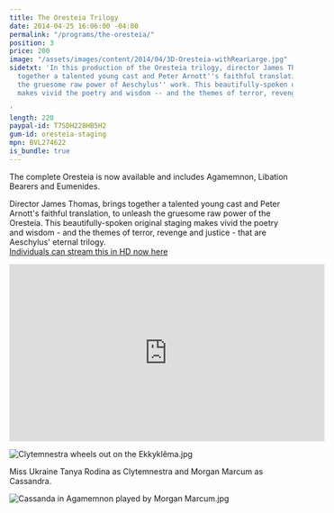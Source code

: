 ```yaml
---
title: The Oresteia Trilogy
date: 2014-04-25 16:06:00 -04:00
permalink: "/programs/the-oresteia/"
position: 3
price: 200
image: "/assets/images/content/2014/04/3D-Oresteia-withRearLarge.jpg"
sidetxt: 'In this production of the Oresteia trilogy, director James Thomas brings
  together a talented young cast and Peter Arnott''s faithful translation, to unleash
  the gruesome raw power of Aeschylus'' work. This beautifully-spoken original staging
  makes vivid the poetry and wisdom -- and the themes of terror, revenge, and justice.

'
length: 220
paypal-id: T7SDH228HB5H2
gum-id: oresteia-staging
mpn: BVL274622
is_bundle: true
---
```


The complete Oresteia is now available and includes Agamemnon, Libation Bearers and Eumenides.

Director James Thomas, brings together a talented young cast and Peter Arnott's faithful translation, to unleash the gruesome raw power of the Oresteia. This beautifully-spoken original staging makes vivid the poetry and wisdom - and the themes of terror, revenge and justice - that are Aeschylus' eternal trilogy.<script src="https://gumroad.com/js/gumroad.js"></script>\
<a class="gumroad-button" href="https://macmillanfilms.gumroad.com/l/LAqyt?wanted=true">Individuals can stream this in HD now here</a>

<iframe src="https://www.youtube.com/embed/I_BBr20t_gA?rel=0&modestbranding=1&autohide=1" class="yt" width="560" height="315" frameborder="0" allowfullscreen="allowfullscreen"></iframe>

![Clytemnestra wheels out on the Ekkyklêma.jpg](/uploads/Clytemnestra%20wheels%20out%20on%20the%20Ekkykle%CC%82ma.jpg)

Miss Ukraine Tanya Rodina as Clytemnestra and Morgan Marcum as Cassandra.

![Cassanda in Agamemnon played by Morgan Marcum.jpg](/uploads/Cassanda%20in%20Agamemnon%20played%20by%20Morgan%20Marcum.jpg)